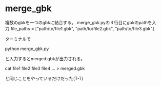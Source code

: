 # merge_gbk
複数のgbkを一つのgbkに結合する。
merge_gbk.pyの４行目にgbkのpathを入力
file_paths = ["path/to/file1.gbk", "path/to/file2.gbk", "path/to/file3.gbk"]

ターミナルで

python merge_gbk.py

と入力するとmerged.gbkが出力される。

cat file1 file2 file3 file4 ... > merged.gbk

と同じことをやっているだけだった(T-T)
